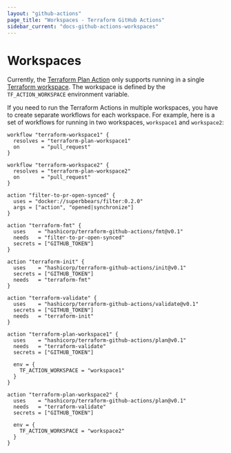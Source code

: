 ```yaml
---
layout: "github-actions"
page_title: "Workspaces - Terraform GitHub Actions"
sidebar_current: "docs-github-actions-workspaces"
---
```


# Workspaces

Currently, the [Terraform Plan Action](../actions/plan.html) only supports running in a single
[Terraform workspace](https://www.terraform.io/docs/state/workspaces.html). The
workspace is defined by the `TF_ACTION_WORKSPACE` environment variable.

If you need to run the Terraform Actions in multiple workspaces, you have to create separate workflows for each workspace.
For example, here is a set of workflows for running in two workspaces, `workspace1` and `workspace2`:

```hcl
workflow "terraform-workspace1" {
  resolves = "terraform-plan-workspace1"
  on       = "pull_request"
}

workflow "terraform-workspace2" {
  resolves = "terraform-plan-workspace2"
  on       = "pull_request"
}

action "filter-to-pr-open-synced" {
  uses = "docker://superbbears/filter:0.2.0"
  args = ["action", "opened|synchronize"]
}

action "terraform-fmt" {
  uses    = "hashicorp/terraform-github-actions/fmt@v0.1"
  needs   = "filter-to-pr-open-synced"
  secrets = ["GITHUB_TOKEN"]
}

action "terraform-init" {
  uses    = "hashicorp/terraform-github-actions/init@v0.1"
  secrets = ["GITHUB_TOKEN"]
  needs   = "terraform-fmt"
}

action "terraform-validate" {
  uses    = "hashicorp/terraform-github-actions/validate@v0.1"
  secrets = ["GITHUB_TOKEN"]
  needs   = "terraform-init"
}

action "terraform-plan-workspace1" {
  uses    = "hashicorp/terraform-github-actions/plan@v0.1"
  needs   = "terraform-validate"
  secrets = ["GITHUB_TOKEN"]

  env = {
    TF_ACTION_WORKSPACE = "workspace1"
  }
}

action "terraform-plan-workspace2" {
  uses    = "hashicorp/terraform-github-actions/plan@v0.1"
  needs   = "terraform-validate"
  secrets = ["GITHUB_TOKEN"]

  env = {
    TF_ACTION_WORKSPACE = "workspace2"
  }
}
```
